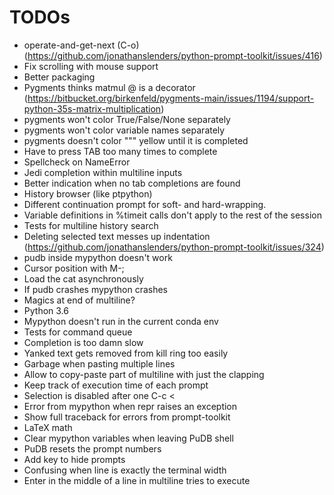 # TODOs

- operate-and-get-next (C-o) (https://github.com/jonathanslenders/python-prompt-toolkit/issues/416)
- Fix scrolling with mouse support
- Better packaging
- Pygments thinks matmul @ is a decorator (https://bitbucket.org/birkenfeld/pygments-main/issues/1194/support-python-35s-matrix-multiplication)
- pygments won't color True/False/None separately
- pygments won't color variable names separately
- pygments doesn't color """ yellow until it is completed
- Have to press TAB too many times to complete
- Spellcheck on NameError
- Jedi completion within multiline inputs
- Better indication when no tab completions are found
- History browser (like ptpython)
- Different continuation prompt for soft- and hard-wrapping.
- Variable definitions in %timeit calls don't apply to the rest of the session
- Tests for multiline history search
- Deleting selected text messes up indentation (https://github.com/jonathanslenders/python-prompt-toolkit/issues/324)
- pudb inside mypython doesn't work
- Cursor position with M-;
- Load the cat asynchronously
- If pudb crashes mypython crashes
- Magics at end of multiline?
- Python 3.6
- Mypython doesn't run in the current conda env
- Tests for command queue
- Completion is too damn slow
- Yanked text gets removed from kill ring too easily
- Garbage when pasting multiple lines
- Allow to copy-paste part of multiline with just the clapping
- Keep track of execution time of each prompt
- Selection is disabled after one C-c <
- Error from mypython when repr raises an exception
- Show full traceback for errors from prompt-toolkit
- LaTeX math
- Clear mypython variables when leaving PuDB shell
- PuDB resets the prompt numbers
- Add key to hide prompts
- Confusing when line is exactly the terminal width
- Enter in the middle of a line in multiline tries to execute
